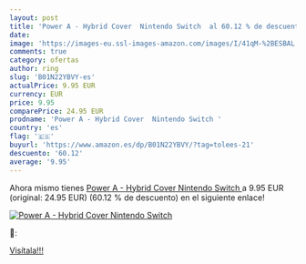 ```yaml
---
layout: post
title: 'Power A - Hybrid Cover  Nintendo Switch  al 60.12 % de descuento'
date: 
image: 'https://images-eu.ssl-images-amazon.com/images/I/41qM-%2BESBAL._SL200_.jpg'
comments: true
category: ofertas
author: ring
slug: 'B01N22YBVY-es'
actualPrice: 9.95 EUR
currency: EUR
price: 9.95
comparePrice: 24.95 EUR
prodname: 'Power A - Hybrid Cover  Nintendo Switch '
country: 'es'
flag: '🇪🇸'
buyurl: 'https://www.amazon.es/dp/B01N22YBVY/?tag=tolees-21'
descuento: '60.12'
average: '9.95'
---
```


Ahora mismo tienes [Power A - Hybrid Cover  Nintendo Switch ](https://www.amazon.es/dp/B01N22YBVY/?tag=tolees-21) a 9.95 EUR (original: 24.95 EUR) (60.12 %  de descuento) en el siguiente enlace!

[![Power A - Hybrid Cover  Nintendo Switch ](https://images-eu.ssl-images-amazon.com/images/I/41qM-%2BESBAL._SL200_.jpg)](https://www.amazon.es/dp/B01N22YBVY/?tag=tolees-21)

🔎:


[Visítala!!!](https://www.amazon.es/dp/B01N22YBVY/?tag=tolees-21)
